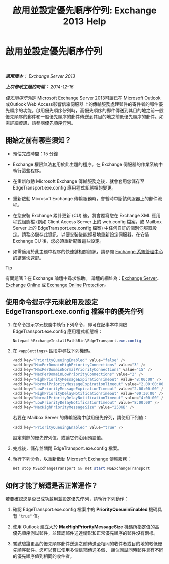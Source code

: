﻿---
title: '啟用並設定優先順序佇列: Exchange 2013 Help'
TOCTitle: 啟用並設定優先順序佇列
ms:assetid: 1975d85d-2f1d-4852-8d19-e74ba4ba3853
ms:mtpsurl: https://technet.microsoft.com/zh-tw/library/JJ891104(v=EXCHG.150)
ms:contentKeyID: 51409160
ms.date: 05/21/2018
mtps_version: v=EXCHG.150
ms.translationtype: MT
---

# 啟用並設定優先順序佇列

 

_**適用版本：** Exchange Server 2013_

_**上次修改主題的時間：** 2014-12-16_

*優先順序佇列*是 Microsoft Exchange Server 2013可讓已在 Microsoft Outlook 或Outlook Web Access影響信箱伺服器上的傳輸服務處理郵件的寄件者的郵件優先順序的功能。啟用優先順序佇列時，高優先順序的郵件傳送到其目的地之前一般優先順序的郵件和一般優先順序的郵件傳送到其目的地之前低優先順序的郵件。如需詳細資訊，請參閱[優先順序佇列](priority-queuing-exchange-2013-help.md)。

## 開始之前有哪些須知？

  - 預估完成時間：15 分鐘

  - Exchange 權限無法套用於此主題的程序。在 Exchange 伺服器的作業系統中執行這些程序。

  - 在重新啟動 Microsoft Exchange 傳輸服務之後，就會套用您儲存至 EdgeTransport.exe.config 應用程式組態檔的變更。

  - 重新啟動 Microsoft Exchange 傳輸服務時，會暫時中斷該伺服器上的郵件流程。

  - 在您安裝 Exchange 累計更新 (CU) 後，將會覆寫您在 Exchange XML 應用程式組態檔 (例如 Client Access Server 上的 web.config 檔案，或 Mailbox Server 上的 EdgeTransport.exe.config 檔案) 中任何自訂的個別伺服器設定。請務必儲存此資訊，以便安裝後能輕易地重新設定伺服器。在安裝 Exchange CU 後，您必須重新配置這些設定。

  - 如需適用於此主題中程序的快速鍵相關資訊，請參閱 [Exchange 系統管理中心的鍵盤快速鍵](keyboard-shortcuts-in-the-exchange-admin-center-exchange-online-protection-help.md)。


> [!TIP]  
> 有問題嗎？在 Exchange 論壇中尋求協助。 論壇的網址為：<a href="https://go.microsoft.com/fwlink/p/?linkid=60612">Exchange Server</a>、 <a href="https://go.microsoft.com/fwlink/p/?linkid=267542">Exchange Online</a> 或 <a href="https://go.microsoft.com/fwlink/p/?linkid=285351">Exchange Online Protection</a>。




## 使用命令提示字元來啟用及設定 EdgeTransport.exe.config 檔案中的優先佇列

1.  在命令提示字元視窗中執行下列命令，即可在記事本中開啟 EdgeTransport.exe.config 應用程式組態檔：
    
    ```powershell
    Notepad %ExchangeInstallPath%Bin\EdgeTransport.exe.config
    ```

2.  在 `<appSettings>` 區段中尋找下列機碼。
    
    ```powershell
    <add key="PriorityQueuingEnabled" value="false" />
    <add key="MaxPerDomainHighPriorityConnections" value="3" />
    <add key="MaxPerDomainNormalPriorityConnections" value="15" />
    <add key="MaxPerDomainLowPriorityConnections" value="2" />
    <add key="HighPriorityMessageExpirationTimeout" value="8:00:00" />
    <add key="NormalPriorityMessageExpirationTimeout" value="2.00:00:00" />
    <add key="LowPriorityMessageExpirationTimeout" value="2.00:00:00" />
    <add key="HighPriorityDelayNotificationTimeout" value="00:30:00" />
    <add key="NormalPriorityDelayNotificationTimeout" value="4:00:00" />
    <add key="LowPriorityDelayNotificationTimeout" value="8:00:00" />
    <add key="MaxHighPriorityMessageSize" value="250KB" />
    ```
    
    若要在 Mailbox Server 的傳輸服務中啟用優先佇列，請使用下列值：
    
    ```powershell
    <add key="PriorityQueuingEnabled" value="true" />
    ```
    
    設定剩餘的優先佇列值，或讓它們沿用預設值。

3.  完成後，儲存並關閉 EdgeTransport.exe.config 檔案。

4.  執行下列命令，以重新啟動 Microsoft Exchange 傳輸服務：
    
    ```powershell
    net stop MSExchangeTransport && net start MSExchangeTransport
    ```

## 如何才能了解這是否正常運作？

若要確認您是否已成功啟用並設定優先佇列，請執行下列動作：

1.  確認 EdgeTransport.exe.config 檔案中的 **PriorityQueueinEnabled** 機碼具有 `"true"` 值。

2.  使用 Outlook 建立大於 **MaxHighPriorityMessageSize** 機碼所指定值的高優先順序測試郵件，並確認郵件送達情形和正常優先順序的郵件沒有兩樣。

3.  嘗試驗證更高的優先順序郵件送達之前傳送至相同的收件者或目的地的較低優先順序郵件。您可以嘗試使用多個信箱傳送多個、 類似測試同時郵件具有不同的優先順序值到相同的收件者。

